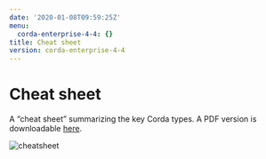 ```yaml
---
date: '2020-01-08T09:59:25Z'
menu:
  corda-enterprise-4-4: {}
title: Cheat sheet
version: corda-enterprise-4-4
---
```



# Cheat sheet

A “cheat sheet” summarizing the key Corda types. A PDF version is downloadable [here](_static/corda-cheat-sheet.pdf).

![cheatsheet](ZZPotential-delete-docs/resources/cheatsheet.jpg "cheatsheet")
